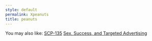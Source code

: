 ```yaml
---
style: default
permalink: Xpeanuts
title: peanuts
---
```

You may also like:
[SCP-135](http://scp-wiki.net/scp-135)
[Sex, Success, and Targeted Advertising](http://scp-wiki.net/sex-success-and-targeted-advertising)